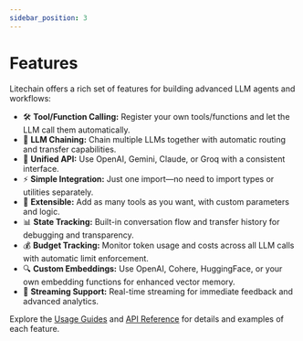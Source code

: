 ```yaml
---
sidebar_position: 3
---
```


# Features

Litechain offers a rich set of features for building advanced LLM agents and workflows:

- 🛠️ **Tool/Function Calling:** Register your own tools/functions and let the LLM call them automatically.
- 🔗 **LLM Chaining:** Chain multiple LLMs together with automatic routing and transfer capabilities.
- 🤖 **Unified API:** Use OpenAI, Gemini, Claude, or Groq with a consistent interface.
- ⚡ **Simple Integration:** Just one import—no need to import types or utilities separately.
- 🧩 **Extensible:** Add as many tools as you want, with custom parameters and logic.
- 📊 **State Tracking:** Built-in conversation flow and transfer history for debugging and transparency.
- 💰 **Budget Tracking:** Monitor token usage and costs across all LLM calls with automatic limit enforcement.
- 🔍 **Custom Embeddings:** Use OpenAI, Cohere, HuggingFace, or your own embedding functions for enhanced vector memory.
- 🚀 **Streaming Support:** Real-time streaming for immediate feedback and advanced analytics.

Explore the [Usage Guides](usage.md) and [API Reference](api.md) for details and examples of each feature.
